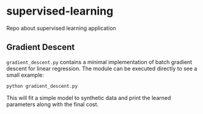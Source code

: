 # supervised-learning
Repo about supervised learning application

## Gradient Descent

`gradient_descent.py` contains a minimal implementation of batch gradient
descent for linear regression. The module can be executed directly to see a
small example:

```bash
python gradient_descent.py
```

This will fit a simple model to synthetic data and print the learned
parameters along with the final cost.
